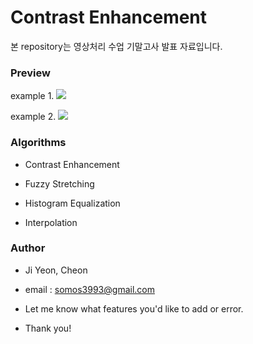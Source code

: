 # Contrast Enhancement

본 repository는 영상처리 수업 기말고사 발표 자료입니다. 

### Preview

example 1.
<img src="https://img1.daumcdn.net/thumb/R1280x0/?scode=mtistory2&fname=https%3A%2F%2Fk.kakaocdn.net%2Fdn%2Fcgvm9H%2FbtqC49ejx17%2F9984mGOQVik11qULGD98jK%2Fimg.png">

example 2.
<img src="https://img1.daumcdn.net/thumb/R1280x0/?scode=mtistory2&fname=https%3A%2F%2Fk.kakaocdn.net%2Fdn%2F7yfW3%2FbtqC0KHhQ23%2FJNs6YYhOa1IjpsC2q7n5BK%2Fimg.png">

### Algorithms

+ Contrast Enhancement

+ Fuzzy Stretching

+ Histogram Equalization

+ Interpolation

### Author

+ Ji Yeon, Cheon 

+ email : somos3993@gmail.com

+ Let me know what features you'd like to add or error.

+ Thank you!








